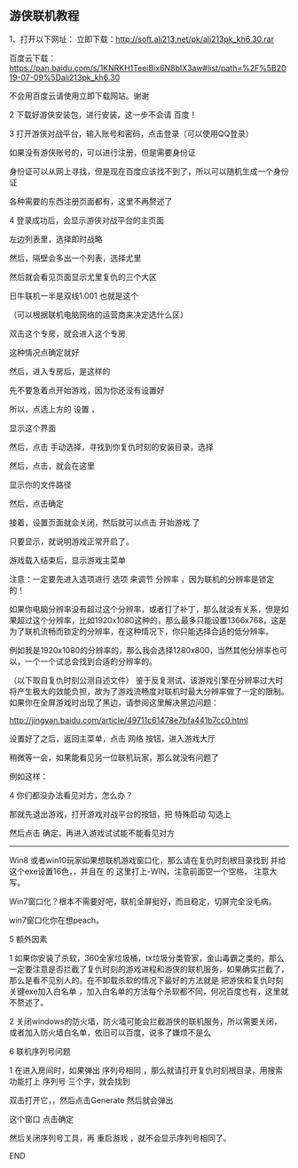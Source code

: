 ## 游侠联机教程

1、打开以下网址：
立即下载：http://soft.ali213.net/pk/ali213pk_kh6.30.rar

百度云下载：https://pan.baidu.com/s/1KNRKH1TeeiBix6N8bIX3aw#list/path=%2F%5B2019-07-09%5Dali213pk_kh6.30

不会用百度云请使用立即下载网站。谢谢


2   下载好游侠安装包，进行安装，这一步不会请 百度！







3   打开游侠对战平台，输入账号和密码，点击登录（可以使用QQ登录）



如果没有游侠账号的，可以进行注册，但是需要身份证

身份证可以从网上寻找，但是现在百度应该找不到了，所以可以随机生成一个身份证

各种需要的东西注册页面都有，这里不再赘述了


4  登录成功后，会显示游侠对战平台的主页面




左边列表里，选择即时战略


然后，隔壁会多出一个列表，选择尤里





然后就会看见页面显示尤里复仇的三个大区





日牛联机一半是双线1.001 也就是这个

（可以根据联机电脑网络的运营商来决定选什么区）


双击这个专房，就会进入这个专房

这种情况点确定就好
















然后，进入专房后，是这样的


先不要急着点开始游戏，因为你还没有设置好

所以，点选上方的 设置   ，




显示这个界面

然后，点击 手动选择，寻找到你复仇时刻的安装目录，选择


然后，点击，就会在这里

显示你的文件路径

然后，点击确定



接着，设置页面就会关闭，然后就可以点击 开始游戏 了




只要显示，就说明游戏正常开启了。





游戏载入结束后，显示游戏主菜单


注意：一定要先进入选项进行 选项 来调节 分辨率 ，因为联机的分辨率是锁定的！

如果你电脑分辨率没有超过这个分辨率，或者打了补丁，那么就没有关系，但是如果超过这个分辨率，比如1920x1080这种的，那么最多只能设置1366x768，这是为了联机流畅而锁定的分辨率，在这种情况下，你只能选择合适的低分辨率。

例如我是1920x1080的分辨率的，那么我会选择1280x800，当然其他分辨率也可以，一个一个试总会找到合适的分辨率的。

（以下取自复仇时刻公测自述文件）
鉴于反复测试，该游戏引擎在分辨率过大时将产生极大的效能负担，故为了游戏流畅度对联机时最大分辨率做了一定的限制。如果你在全屏游戏时出现了黑边，请参阅这里解决黑边问题：

http://jingyan.baidu.com/article/49711c61478e7bfa441b7cc0.html




设置好了之后，返回主菜单，点击 网络  按钮，进入游戏大厅



稍微等一会，如果能看见另一位联机玩家，那么就没有问题了


例如这样：





4  你们都没办法看见对方，怎么办？
 
那就先退出游戏，打开游戏对战平台的按钮，把
特殊启动 勾选上

然后点击 确定，再进入游戏试试能不能看见对方



-------------------------------------------------------------------------------------------------------------------------------

Win8 或者win10玩家如果想联机游戏窗口化，那么请在复仇时刻根目录找到
并给这个exe设置16色，，并且在
的
这里打上-WIN，注意前面空一个空格，
注意大写。


Win7窗口化？根本不需要好吧，联机全屏挺好，而且稳定，切屏完全没毛病。

win7窗口化你在想peach。









5 额外因素

1 如果你安装了杀软，360全家垃圾桶，tx垃圾分类管家，金山毒霸之类的，那么一定要注意是否拦截了复仇时刻的游戏进程和游侠的联机服务，如果确实拦截了，那么是看不见别人的。在不卸载杀软的情况下最好的方法就是 把游侠和复仇时刻关键exe加入白名单 ，加入白名单的方法每个杀软都不同，何况百度也有，这里就不赘述了。

2 关闭windows的防火墙，防火墙可能会拦截游侠的联机服务，所以需要关闭，或者加入防火墙白名单，依旧可以百度，说多了嫌烦不是么


6  联机序列号问题

1 在进入房间时，如果弹出  序列号相同  ，那么就请打开复仇时刻根目录，用搜索功能打上 序列号 三个字，就会找到

双击打开它，，然后点击Generate 然后就会弹出








这个窗口                                                           点击确定










然后关闭序列号工具，再 重启游戏  ，就不会显示序列号相同了。




END